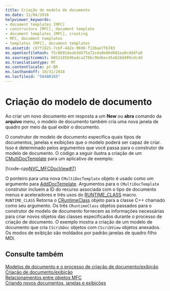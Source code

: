 ```yaml
---
title: Criação do modelo de documento
ms.date: 11/04/2016
helpviewer_keywords:
- document templates [MFC]
- constructors [MFC], document template
- document templates [MFC], creating
- MFC, document templates
- templates [MFC], document templates
ms.assetid: c87f1821-7cbf-442e-9690-f126ae7fb783
ms.openlocfilehash: f5c0691deab3d475a72cda0e86d681ea0c4ddfa0
ms.sourcegitcommit: 6052185696adca270bc9bdbec45a626dd89cdcdd
ms.translationtype: MT
ms.contentlocale: pt-BR
ms.lasthandoff: 10/31/2018
ms.locfileid: "50480165"
---
```

# <a name="document-template-creation"></a>Criação do modelo de documento

Ao criar um novo documento em resposta a um **New** ou **abra** comando da **arquivo** menu, o modelo de documento também cria uma nova janela de quadro por meio da qual exibir o documento.

O construtor de modelo de documento especifica quais tipos de documentos, janelas e exibições que o modelo poderá ser capaz de criar. Isso é determinado pelos argumentos que você passa para o construtor de modelo de documento. O código a seguir ilustra a criação de um [CMultiDocTemplate](../mfc/reference/cmultidoctemplate-class.md) para um aplicativo de exemplo:

[!code-cpp[NVC_MFCDocView#7](../mfc/codesnippet/cpp/document-template-creation_1.cpp)]

O ponteiro para uma nova `CMultiDocTemplate` objeto é usado como um argumento para [AddDocTemplate](../mfc/reference/cwinapp-class.md#adddoctemplate). Argumentos para o `CMultiDocTemplate` construtor incluem a ID do recurso associada com o tipo de documento menus e aceleradores e três usos do [RUNTIME_CLASS](../mfc/reference/run-time-object-model-services.md#runtime_class) macro. `RUNTIME_CLASS` Retorna o [CRuntimeClass](../mfc/reference/cruntimeclass-structure.md) objeto para a classe C++ chamado como seu argumento. Os três `CRuntimeClass` objetos passados para o construtor de modelo de documento fornecem as informações necessárias para criar novos objetos das classes especificados durante o processo de criação de documento. O exemplo mostra a criação de um modelo de documento que cria `CScribDoc` objetos com `CScribView` objetos anexados. Os modos de exibição são moldados por padrão janelas de quadro filho MDI.

## <a name="see-also"></a>Consulte também

[Modelos de documento e o processo de criação de documento/exibição](../mfc/document-templates-and-the-document-view-creation-process.md)<br/>
[Criação de documento/exibição](../mfc/document-view-creation.md)<br/>
[Relacionamentos entre objetos MFC](../mfc/relationships-among-mfc-objects.md)<br/>
[Criando novos documentos, janelas e exibições](../mfc/creating-new-documents-windows-and-views.md)

